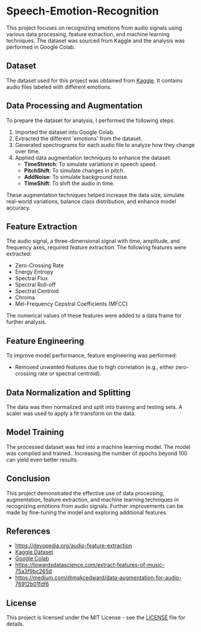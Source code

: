 # Speech-Emotion-Recognition


<!DOCTYPE html>
<html lang="en">
<head>
    <meta charset="UTF-8">
    <meta name="viewport" content="width=device-width, initial-scale=1.0">
</head>
<body>
    <p>This project focuses on recognizing emotions from audio signals using various data processing, feature extraction, and machine learning techniques. The dataset was sourced from Kaggle and the analysis was performed in Google Colab.</p>

  <h2>Dataset</h2>
    <p>The dataset used for this project was obtained from <a href="https://www.kaggle.com/">Kaggle</a>. It contains audio files labeled with different emotions.</p>

  <h2>Data Processing and Augmentation</h2>
    <p>To prepare the dataset for analysis, I performed the following steps:</p>
    <ol>
        <li>Imported the dataset into Google Colab.</li>
        <li>Extracted the different 'emotions' from the dataset.</li>
        <li>Generated spectrograms for each audio file to analyze how they change over time.</li>
        <li>Applied data augmentation techniques to enhance the dataset:
            <ul>
                <li><strong>TimeStretch</strong>: To simulate variations in speech speed.</li>
                <li><strong>PitchShift</strong>: To simulate changes in pitch.</li>
                <li><strong>AddNoise</strong>: To simulate background noise.</li>
                <li><strong>TimeShift</strong>: To shift the audio in time.</li>
            </ul>
        </li>
    </ol>
    <p>These augmentation techniques helped increase the data size, simulate real-world variations, balance class distribution, and enhance model accuracy.</p>

  <h2>Feature Extraction</h2>
    <p>The audio signal, a three-dimensional signal with time, amplitude, and frequency axes, required feature extraction. The following features were extracted:</p>
    <ul>
        <li>Zero-Crossing Rate</li>
        <li>Energy Entropy</li>
        <li>Spectral Flux</li>
        <li>Spectral Roll-off</li>
        <li>Spectral Centroid</li>
        <li>Chroma</li>
        <li>Mel-Frequency Cepstral Coefficients (MFCC)</li>
    </ul>
    <p>The numerical values of these features were added to a data frame for further analysis.</p>

   <h2>Feature Engineering</h2>
    <p>To improve model performance, feature engineering was performed:</p>
    <ul>
        <li>Removed unwanted features due to high correlation (e.g., either zero-crossing rate or spectral centroid).</li>
    </ul>

  <h2>Data Normalization and Splitting</h2>
    <p>The data was then normalized and split into training and testing sets. A scaler was used to apply a fit transform on the data.</p>

  <h2>Model Training</h2>
    <p>The processed dataset was fed into a machine learning model. The model was compiled and trained.. Increasing the number of epochs beyond 100 can yield even better results.</p>

  <h2>Conclusion</h2>
    <p>This project demonstrated the effective use of data processing, augmentation, feature extraction, and machine learning techniques in recognizing emotions from audio signals. Further improvements can be made by fine-tuning the model and exploring additional features.</p>


  <h2>References</h2>
    <ul>
        <li><a href="https://devopedia.org/audio-feature-extraction">https://devopedia.org/audio-feature-extraction</a></li>
        <li><a href="https://www.kaggle.com/code/shivamburnwal/speech-emotion-recognition/input">Kaggle Dataset</a></li>
        <li><a href="https://colab.research.google.com/">Google Colab</a></li>
        <li><a href="https://towardsdatascience.com/extract-features-of-music-75a3f9bc265d/">https://towardsdatascience.com/extract-features-of-music-75a3f9bc265d</a></li>
        <li><a href="https://medium.com/@makcedward/data-augmentation-for-audio-76912b01fdf6">https://medium.com/@makcedward/data-augmentation-for-audio-76912b01fdf6</a></li>
    </ul>

  <h2>License</h2>
    <p>This project is licensed under the MIT License - see the <a href="LICENSE">LICENSE</a> file for details.</p>
</body>
</html>
